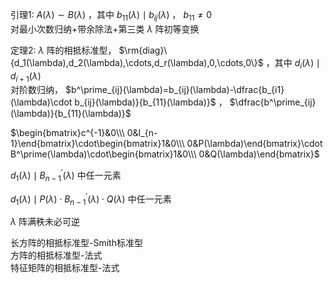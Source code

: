 引理1:  $A(\lambda)\sim B(\lambda)$ ，其中 $b_{11}(\lambda)\mid b_{ij}(\lambda)$ ， $b_{11}\neq0$   
对最小次数归纳+带余除法+第三类 $\lambda$ 阵初等变换  
  
定理2:  $\lambda$ 阵的相抵标准型， $\rm{diag}\{d_1(\lambda),d_2(\lambda),\cdots,d_r(\lambda),0,\cdots,0\}$ ，其中 $d_i(\lambda)\mid d_{i+1}(\lambda)$   
对阶数归纳， $b^\prime_{ij}(\lambda)=b_{ij}(\lambda)-\dfrac{b_{i1}(\lambda)\cdot b_{ij}(\lambda)}{b_{11}(\lambda)}$ ， $\dfrac{b^\prime_{ij}(\lambda)}{b_{11}(\lambda)}$   
  
 $\begin{bmatrix}c^{-1}&0\\\ 0&I_{n-1}\end{bmatrix}\cdot\begin{bmatrix}1&0\\\ 0&P(\lambda)\end{bmatrix}\cdot B^\prime(\lambda)\cdot\begin{bmatrix}1&0\\\ 0&Q(\lambda)\end{bmatrix}$   
  
 $d_1(\lambda)\mid B_{n-1}^\prime(\lambda)$ 中任一元素  
  
 $d_1(\lambda)\mid P(\lambda)\cdot B_{n-1}^\prime(\lambda)\cdot Q(\lambda)$ 中任一元素  
  
 $\lambda$ 阵满秩未必可逆  
  
长方阵的相抵标准型-Smith标准型  
方阵的相抵标准型-法式  
特征矩阵的相抵标准型-法式  

